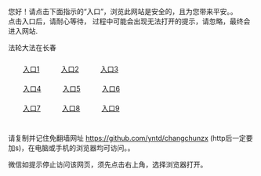 您好！请点击下面指示的“入口”，浏览此网站是安全的，且为您带来平安。。 <br/>
点击入口后，请耐心等待， 过程中可能会出现无法打开的提示，请忽略，最终会进入网站. </br>

法轮大法在长春<br/>
<div style="padding:10px"><a style="margin:20px" target="_blank" href="https://d234d04x2h9poq.cloudfront.net/2Qpsp?ohqwifaa" id="ccLink1" rel="nofollow">入口1</a> <a target="_blank" style="margin:20px" href="https://dyuvtx4lhq6x2.cloudfront.net/2Qpsp?vcqgfrs" id="ccLink2" rel="nofollow">入口2</a> <a style="margin:20px" target="_blank" href="https://d3lr6mjqixjz1n.cloudfront.net/2Qpsp?nzzfjbxo" id="ccLink3" rel="nofollow">入口3</a></div>

<div style="padding:10px" ><a style="margin:20px" target="_blank" href="https://d234d04x2h9poq.cloudfront.net/2Qpsp?ohqwifaa" id="ccLink4" rel="nofollow">入口4</a> <a style="margin:20px" href="https://dyuvtx4lhq6x2.cloudfront.net/2Qpsp?vcqgfrs" target="_blank" id="ccLink5" rel="nofollow">入口5</a> <a style="margin:20px" href="https://d3lr6mjqixjz1n.cloudfront.net/2Qpsp?nzzfjbxo" target="_blank" id="ccLink6" rel="nofollow">入口6</a></div>

<div style="padding:10px"><a style="margin:20px" target="_blank" href="https://d234d04x2h9poq.cloudfront.net/2Qpsp?ohqwifaa" id="ccLink7" rel="nofollow">入口7</a> <a style="margin:20px" href="https://dyuvtx4lhq6x2.cloudfront.net/2Qpsp?vcqgfrs" target="_blank" id="ccLink8" rel="nofollow">入口8</a> <a style="margin:20px" target="_blank" href="https://d3lr6mjqixjz1n.cloudfront.net/2Qpsp?nzzfjbxo" id="ccLink9" rel="nofollow">入口9</a></div>

<br/>



请复制并记住免翻墙网址 https://github.com/yntd/changchunzx (http后一定要加s)，在电脑或手机的浏览器均可访问。。<br/>

微信如提示停止访问该网页，须先点击右上角，选择浏览器打开。
